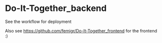 # Do-It-Together_backend

See the workflow for deployment

Also see https://github.com/femigr/Do-It-Together_frontend for the frontend :)
